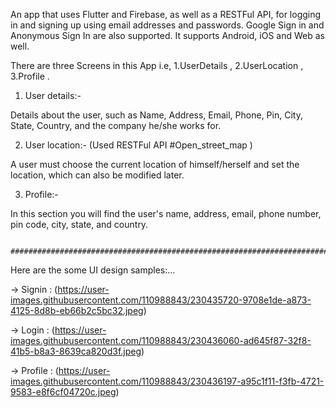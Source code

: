 An app that uses Flutter and Firebase, as well as a RESTFul API, for logging in and signing up using email addresses and passwords. Google Sign in and Anonymous Sign In are also supported. It supports Android, iOS and Web as well.

There are three Screens in this App i.e, 1.UserDetails , 2.UserLocation , 3.Profile .

1. User details:-

Details about the user, such as Name, Address, Email, Phone, Pin, City, State, Country, and the company he/she works for.

2. User location:- (Used RESTFul API #Open_street_map )

A user must choose the current location of himself/herself and set the location, which can also be modified later.

3. Profile:-

In this section you will find the user's name, address, email, phone number, pin code, city, state, and country.


                    #######################################################################
                    

Here are the some UI design samples:...


-> Signin : (https://user-images.githubusercontent.com/110988843/230435720-9708e1de-a873-4125-8d8b-eb66b2c5bc32.jpeg)


-> Login : (https://user-images.githubusercontent.com/110988843/230436060-ad645f87-32f8-41b5-b8a3-8639ca820d3f.jpeg)


-> Profile : (https://user-images.githubusercontent.com/110988843/230436197-a95c1f11-f3fb-4721-9583-e8f6cf04720c.jpeg)
